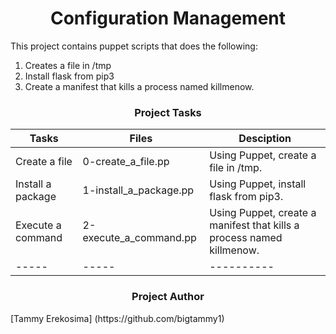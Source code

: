 <center> <h1>Configuration Management</h1> </center>

This project contains puppet scripts that does the following:
1. Creates a file in /tmp
2. Install flask from pip3
3. Create a manifest that kills a process named killmenow.

<center> <h3>Project Tasks</h3> </center>

| Tasks | Files | Desciption |
| ----- | ----- | ---------- |
| Create a file | 0-create_a_file.pp | Using Puppet, create a file in /tmp. |
| Install a package | 1-install_a_package.pp | Using Puppet, install flask from pip3. |
| Execute a command | 2-execute_a_command.pp | Using Puppet, create a manifest that kills a process named killmenow. |
| ----- | ----- | ---------- |

<center> <h3>Project Author</h3> </center>
[Tammy Erekosima] (https://github.com/bigtammy1)
